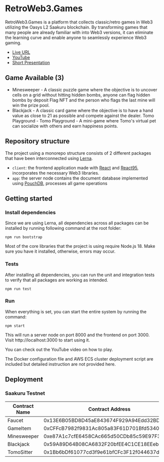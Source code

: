# RetroWeb3.Games

RetroWeb3.Games is a platform that collects classic/retro games in Web3 utilizing the Oasys L2 Saakuru blockchain. By transforming games that many people are already familiar with into Web3 versions, it can eliminate the learning curve and enable anyone to seamlessly experience Web3 gaming.

- [Live URL](https://www.retroweb3.games)
- [YouTube](https://youtu.be/7FRJeW4age0)
- [Short Presentation](https://rb.gy/3y53x)

## Game Available (3)

- Minesweeper - A classic puzzle game where the objective is to uncover cells on a grid without hitting hidden bombs, anyone can flag hidden bombs by deposit Flag NFT and the person who flags the last mine will win the prize pool.
- Blackjack - A classic card game where the objective is to have a hand value as close to 21 as possible and compete against the dealer.
  Tomo Playground - Tomo Playground - A mini-game where Tomo's virtual pet can socialize with others and earn happiness points.

## Repository structure

The project using a monorepo structure consists of 2 different packages that have been interconnected using [Lerna](https://lerna.js.org).

- `client`: the frontend application made with [React](https://react.dev/) and [React95](https://github.com/React95/React95), incorporates the necessary Web3 libraries.
- `app`: the server node contains the document database implemented using [PouchDB](https://pouchdb.com/),  processes all game operations 

## Getting started

### Install dependencies
Since we are using Lerna, all dependencies across all packages can be installed by running following command at the root folder:

```
npm run bootstrap
```

Most of the core libraries that the project is using require Node.js 18. Make sure you have it installed, otherwise, errors may occur.

### Tests

After installing all dependencies, you can run the unit and integration tests to verify that all packages are working as intended.

```
npm run test
```


### Run

When everything is set, you can start the entire system by running the command:

```
npm start
```

This will run a server node on port 8000 and the frontend on port 3000. Visit http://localhost:3000 to start using it.

You can check out the YouTube video on how to play.

The Docker configuration file and AWS ECS cluster deployment script are included but detailed instruction are not provided here.

## Deployment

### Saakuru Testnet

Contract Name | Contract Address 
--- | --- 
Faucet | 0x13E6B05BD8D45aE843674F929A94Edd32BD5e3d9 
GameItem | 0xCFFcB7982f9831Ac805a83F61D701Bfd5340c2E6
Minesweeper | 0xe87A1c7cfE6458CAc665d50CDb85c59E97F3b124
Blackjack | 0x59A89D64B08CA6832F20bfEE4C1CE18EEebC02F4
TomoSitter | 0x1Bb6bDf61077cd3f9e61bfCFc3F12f044637dD1a
